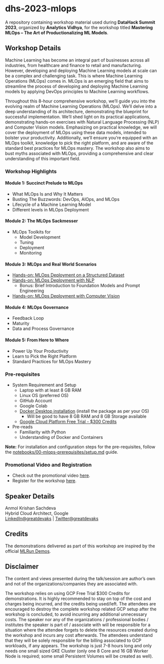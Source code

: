 # dhs-2023-mlops

A repository containing workshop material used during **DataHack Summit 2023**, organized by **Analytics Vidhya**, for the workshop titled **Mastering MLOps – The Art of Productionalizing ML Models**.

## Workshop Details

Machine Learning has become an integral part of businesses across all industries, from healthcare and finance to retail and manufacturing. However, developing and deploying Machine Learning models at scale can be a complex and challenging task. This is where Machine Learning Operations (MLOps) comes in. MLOps is an emerging field that aims to streamline the process of developing and deploying Machine Learning models by applying DevOps principles to Machine Learning workflows.

Throughout this 8-hour comprehensive workshop, we’ll guide you into the evolving realm of Machine Learning Operations (MLOps). We’ll delve into a deep understanding of its architecture, demonstrating the blueprint for successful implementation. We’ll shed light on its practical applications, demonstrating hands-on exercises with Natural Language Processing (NLP) and Computer Vision models. Emphasizing on practical knowledge, we will cover the deployment of MLOps using these data models, intended to bolster your productivity. Additionally, we’ll ensure you’re equipped with an MLOps toolkit, knowledge to pick the right platform, and are aware of the standard best practices for MLOps mastery. The workshop also aims to bust myths associated with MLOps, providing a comprehensive and clear understanding of this important field.

### Workshop Highlights

#### Module 1: Succinct Prelude to MLOps

- What MLOps Is and Why It Matters
- Busting The Buzzwords: DevOps, AIOps, and MLOps
- Lifecycle of a Machine Learning Model
- Different levels in MLOps Deployment

#### Module 2: The MLOps Sackmesser

- MLOps Toolkits for
  - Model Development
  - Tuning
  - Deployment
  - Monitoring

#### Module 3: MLOps and Real World Scenarios

- [Hands-on: MLOps Deployment on a Structured Dataset](./notebooks/01-mlops-deployment-structured-dataset/01-mlops-deployment-structured-dataset.ipynb)
- [Hands-on: MLOps Deployment with NLP](./notebooks/03-mlops-deployment-nlp/03-mlops-deployment-nlp.ipynb)
  - Bonus: Brief Introduction to Foundation Models and Prompt Engineering
- [Hands-on: MLOps Deployment with Computer Vision](./notebooks/02-mlops-deployment-computer-vision/02-mlops-deployment-computer-vision.ipynb)

#### Module 4: MLOps Governance

- Feedback Loop
- Maturity
- Data and Process Governance

#### Module 5: From Here to Where

- Power Up Your Productivity
- Learn to Pick the Right Platform
- Standard Practices for MLOps Mastery

### Pre-requisites

- System Requirement and Setup
  - Laptop with at least 8 GB RAM
  - Linux OS (preferred OS)
  - GitHub Account
  - Google Colab
  - [Docker Desktop installation](https://docs.docker.com/desktop/install/mac-install/) (install the package as per your OS)
    - Will be good to have 8 GB RAM and 8 GB Storage available
  - [Google Cloud Platform Free Trial - $300 Credits](https://cloud.google.com/free)
- Pre-reads
  - Familiarity with Python
  - Understanding of Docker and Containers

**Note:** For installation and configuration steps for the pre-requisites, follow the [notebooks/00-mlops-prerequisites/setup.md](/notebooks/00-mlops-prerequisites/setup.md) guide.

### Promotional Video and Registration

- Check out the promotional video [here](https://player.vimeo.com/video/845860397?h=26d0f117a1).
- Register for the workshop [here](https://www.analyticsvidhya.com/datahack-summit-2023/workshop/mastering-mlops-from-concepts-to-implementation/).

## Speaker Details

Anmol Krishan Sachdeva</br>
Hybrid Cloud Architect, Google</br>
[LinkedIn@greatdevaks](https://www.linkedin.com/in/greatdevaks) | [Twitter@greatdevaks](https://www.twitter.com/greatdevaks)

## Credits

The demonstrations delivered as part of this workshop are inspired by the official [MLRun Demos](https://github.com/mlrun/demos/tree/1.2.x).

## Disclaimer

The content and views presented during the talk/session are author’s own and not of the organizations/companies they are associated with.

The workshop relies on using GCP Free Trial $300 Credits for demonstrations. It is highly recommended to stay on top of the cost and charges being incurred, and the credits being used/left. The attendees are encouraged to destroy the complete workshop related GCP setup after the workshop is concluded, to avoid incurring any additional unnecessary costs. The speaker nor any of the organizations / professional bodies / institutes the speaker is part of / associate with will be responsible for a situation where the attendee forgets to delete the resources created during the workshop and incurs any cost afterwards. The attendees understand that they will be solely responsible for the billing associated to GCP workloads, if any appears. The workshop is just 7-8 hours long and only needs one small sized GKE Cluster (only one 8 Core and 16 GB Worker Node is required; some small Persistent Volumes will be created as well).
